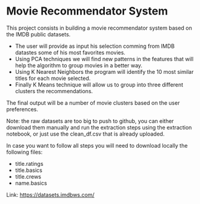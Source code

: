 # Movie Recommendator System
This project consists in building a movie recommendator system based on the
IMDB public datasets.
- The user will provide as input his selection comming from IMDB datastes some of his most favorites movies.
- Using PCA techniques we will find new patterns in the features that will help the algorithm to group movies in a better way.
- Using K Nearest Neighbors the program will identify the 10 most similar titles for each movie selected.
- Finally K Means technique will allow us to group into three different clusters  the recommendations.


The final output will be a number of movie clusters
based on the user preferences.

Note: the raw datasets are too big to push to github, you can either download them manually and run the extraction steps using the extraction notebook, or just use the clean_df.csv that is already uploaded.

In case you want to follow all steps you will need to download locally the following files:

- title.ratings
- title.basics
- title.crews
- name.basics

Link: https://datasets.imdbws.com/
